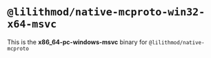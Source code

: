 # `@lilithmod/native-mcproto-win32-x64-msvc`

This is the **x86_64-pc-windows-msvc** binary for `@lilithmod/native-mcproto`

